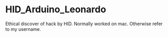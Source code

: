 # HID_Arduino_Leonardo
Ethical discover of hack by HID.
Normally worked on mac. Otherwise refer to my username.
